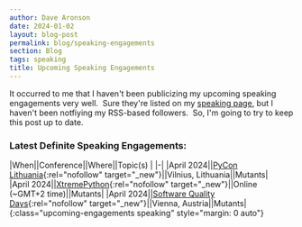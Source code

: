 ```yaml
---
author: Dave Aronson
date: 2024-01-02
layout: blog-post
permalink: blog/speaking-engagements
section: Blog
tags: speaking
title: Upcoming Speaking Engagements
---
```


It occurred to me that I haven't been
publicizing my upcoming speaking engagements very well.&nbsp;
Sure they're listed on my
[speaking page](/speaking),
but I haven't been notfiying my
RSS-based followers.&nbsp;
So, I'm going to try to keep this post up to date.

### Latest Definite Speaking Engagements:

|When||Conference||Where||Topic(s) |
|-|
|April&nbsp;2024||[PyCon Lithuania](https://pycon.lt/2024){:rel="nofollow" target="_new"}||Vilnius, Lithuania||Mutants|
|April&nbsp;2024||[XtremePython](https://xtremepython.dev/){:rel="nofollow" target="_new"}||Online (~GMT+2 time)||Mutants|
|April&nbsp;2024||[Software Quality Days](https://www.software-quality-days.com/){:rel="nofollow" target="_new"}||Vienna, Austria||Mutants|
{:class="upcoming-engagements speaking" style="margin: 0 auto"}
